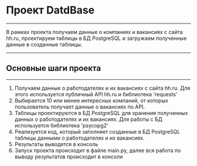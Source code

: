 # Проект DatdBase
__________
В рамках проекта получаем данные о компаниях и вакансиях с сайта hh.ru, проектируем таблицы в БД PostgreSQL и загружаем полученные данные в созданные таблицы.
__________
## Основные шаги проекта
________
1. Получаем данные о работодателях и их вакансиях с сайта hh.ru. Для этого используется публичный API hh.ru и библиотека 'requests'
2. Выбирается 10 или менее интересных компаний, от которых пользователь получает данные о вакансиях по API.
3. Таблицы проектируются в БД PostgreSQL для хранения полученных данных о работодателях и их вакансиях. Для работы с БД используется библиотека 'psycopg2'
4. Реализуется код, который заполняет созданные в БД PostgreSQL таблицы данными о работодателях и их вакансиях.
5. Результаты выводятся в консоль
6. Запуск проекта происходит в файле main.py, далее вся работа по выводу результатов происходит в консоли 
